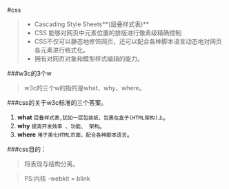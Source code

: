 #css

>- Cascading Style Sheets**(层叠样式表)**
>- CSS 能够对网页中元素位置的排版进行像素级精确控制
>- CSS不仅可以静态地修饰网页，还可以配合各种脚本语言动态地对网页各元素进行格式化。
>- 拥有对网页对象和模型样式编辑的能力。

###w3c的3个w
> w3c的三个w的指的是what、why、where。


###css的关于w3c标准的三个答案。

1. **what** `层叠样式表,犹如一层包装纸，包裹在盒子(HTML架构)上`。
2. **why** `提高开发效率 、功能、 架构`。
3. **where** `用于美化HTML页面，配合各种脚本语言`。


###css目的：
> 将表现与结构分离。

>PS:内核 -webkit = blink
				
				
